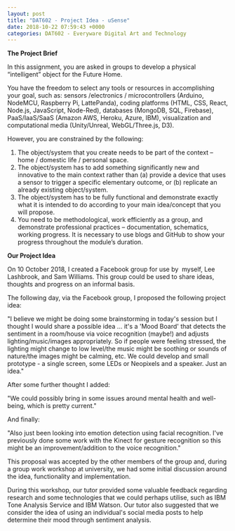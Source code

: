 ```yaml
---
layout: post
title: "DAT602 - Project Idea - uSense"
date: 2018-10-22 07:59:43 +0000
categories: DAT602 - Everyware Digital Art and Technology
---
```


<strong>The Project Brief</strong>

In this assignment, you are asked in groups to develop a physical “intelligent” object for the Future Home.

You have the freedom to select any tools or resources in accomplishing your goal, such as: sensors /electronics / microcontrollers (Arduino, NodeMCU, Raspberry Pi, LattePanda), coding platforms (HTML, CSS, React, Node.js, JavaScript, Node-Red), databases (MongoDB, SQL, Firebase), PaaS/IaaS/SaaS (Amazon AWS, Heroku, Azure, IBM), visualization and computational media (Unity/Unreal, WebGL/Three.js, D3).

However, you are constrained by the following:
<ol>
 	<li>The object/system that you create needs to be part of the context – home / domestic life / personal space.</li>
 	<li>The object/system has to add something significantly new and innovative to the main context rather than (a) provide a device that uses a sensor to trigger a specific elementary outcome, or (b) replicate an already existing object/system.</li>
 	<li>The object/system has to be fully functional and demonstrate exactly what it is intended to do according to your main idea/concept that you will propose.</li>
 	<li>You need to be methodological, work efficiently as a group, and demonstrate professional practices – documentation, schematics, working progress. It is necessary to use blogs and GitHub to show your progress throughout the module’s duration.</li>
</ol>
<strong>Our Project Idea</strong>

On 10 October 2018, I created a Facebook group for use by  myself, Lee Lashbrook, and Sam Williams. This group could be used to share ideas, thoughts and progress on an informal basis.

The following day, via the Facebook group, I proposed the following project idea:

"I believe we might be doing some brainstorming in today's session but I thought I would share a possible idea ... it's a 'Mood Board' that detects the sentiment in a room/house via voice recognition (maybe!) and adjusts lighting/music/images appropriately. So if people were feeling stressed, the lighting might change to low level/the music might be soothing or sounds of nature/the images might be calming, etc. We could develop and small prototype - a single screen, some LEDs or Neopixels and a speaker. Just an idea."

After some further thought I added:

"We could possibly bring in some issues around mental health and well-being, which is pretty current."

And finally:

"Also just been looking into emotion detection using facial recognition. I've previously done some work with the Kinect for gesture recognition so this might be an improvement/addition to the voice recognition."

This proposal was accepted by the other members of the group and, during a group work workshop at university, we had some initial discussion around the idea, functionality and implementation.

During this workshop, our tutor provided some valuable feedback regarding research and some technologies that we could perhaps utilise, such as IBM Tone Analysis Service and IBM Watson. Our tutor also suggested that we consider the idea of using an individual's social media posts to help determine their mood through sentiment analysis.